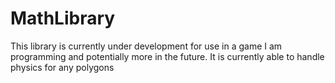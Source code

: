 # MathLibrary
This library is currently under development for use in a game I am programming and potentially more in the future. It is currently able to handle physics for any polygons
